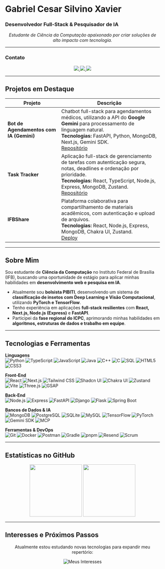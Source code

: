 # Gabriel Cesar Silvino Xavier
### Desenvolvedor Full-Stack & Pesquisador de IA

<p align="center">
<em>Estudante de Ciência da Computação apaixonado por criar soluções de alto impacto com tecnologia.</em>
</p>

---

### Contato

<p align="center">
  <a href="https://www.linkedin.com/in/gabriel-cesar-silvino-xavier-006052346/" target="_blank">
    <img src="https://img.shields.io/badge/LinkedIn-0077B5?style=for-the-badge&logo=linkedin&logoColor=white"/>
  </a>
  <a href="mailto:gabrielcesar.business@gmail.com" target="_blank">
    <img src="https://img.shields.io/badge/Email-D14836?style=for-the-badge&logo=gmail&logoColor=white"/>
  </a>
  <a href="https://github.com/gabrielcesar-dev" target="_blank">
    <img src="https://img.shields.io/badge/GitHub-24292F?style=for-the-badge&logo=github&logoColor=white"/>
  </a>
</p>

---

## Projetos em Destaque

| Projeto | Descrição |
|----------|------------|
| **Bot de Agendamentos com IA (Gemini)** | Chatbot full-stack para agendamentos médicos, utilizando a API do **Google Gemini** para processamento de linguagem natural. <br> **Tecnologias:** FastAPI, Python, MongoDB, Next.js, Gemini SDK. <br> [Repositório](https://github.com/gabrielcesar-dev/ChatBot-Agenda-M-dica) |
| **Task Tracker** | Aplicação full-stack de gerenciamento de tarefas com autenticação segura, notas, deadlines e ordenação por prioridade. <br> **Tecnologias:** React, TypeScript, Node.js, Express, MongoDB, Zustand. <br> [Repositório](https://github.com/gabrielcesar-dev/task-tracker) |
| **IFBShare** | Plataforma colaborativa para compartilhamento de materiais acadêmicos, com autenticação e upload de arquivos. <br> **Tecnologias:** React, Node.js, Express, MongoDB, Chakra UI, Zustand. <br> [Deploy](https://ifbshare-front.vercel.app) |

---

## Sobre Mim

Sou estudante de **Ciência da Computação** no Instituto Federal de Brasília (IFB), buscando uma oportunidade de estágio para aplicar minhas habilidades em **desenvolvimento web e pesquisa em IA**.

- Atualmente sou **bolsista PIBITI**, desenvolvendo um sistema de **classificação de insetos com Deep Learning e Visão Computacional**, utilizando **PyTorch e TensorFlow**.
- Tenho experiência em aplicações **full-stack resilientes** com **React, Next.js, Node.js (Express)** e **FastAPI**.
- Participei da **fase regional do ICPC**, aprimorando minhas habilidades em **algoritmos, estruturas de dados e trabalho em equipe**.

---

## Tecnologias e Ferramentas

<p align="center">

**Linguagens**  
![Python](https://img.shields.io/badge/Python-3776AB?style=for-the-badge&logo=python&logoColor=white)
![TypeScript](https://img.shields.io/badge/TypeScript-3178C6?style=for-the-badge&logo=typescript&logoColor=white)
![JavaScript](https://img.shields.io/badge/JavaScript-F7DF1E?style=for-the-badge&logo=javascript&logoColor=black)
![Java](https://img.shields.io/badge/Java-ED8B00?style=for-the-badge&logo=openjdk&logoColor=white)
![C++](https://img.shields.io/badge/C++-00599C?style=for-the-badge&logo=cplusplus&logoColor=white)
![C](https://img.shields.io/badge/C-A8B9CC?style=for-the-badge&logo=c&logoColor=black)
![SQL](https://img.shields.io/badge/SQL-4479A1?style=for-the-badge&logo=mysql&logoColor=white)
![HTML5](https://img.shields.io/badge/HTML5-E34F26?style=for-the-badge&logo=html5&logoColor=white)
![CSS3](https://img.shields.io/badge/CSS3-1572B6?style=for-the-badge&logo=css3&logoColor=white)

**Front-End**  
![React](https://img.shields.io/badge/React-61DAFB?style=for-the-badge&logo=react&logoColor=black)
![Next.js](https://img.shields.io/badge/Next.js-000000?style=for-the-badge&logo=nextdotjs&logoColor=white)
![Tailwind CSS](https://img.shields.io/badge/Tailwind_CSS-38B2AC?style=for-the-badge&logo=tailwind-css&logoColor=white)
![Shadcn UI](https://img.shields.io/badge/Shadcn_UI-000000?style=for-the-badge)
![Chakra UI](https://img.shields.io/badge/Chakra_UI-319795?style=for-the-badge&logo=chakraui&logoColor=white)
![Zustand](https://img.shields.io/badge/Zustand-000000?style=for-the-badge)
![Vite](https://img.shields.io/badge/Vite-646CFF?style=for-the-badge&logo=vite&logoColor=white)
![Three.js](https://img.shields.io/badge/Three.js-000000?style=for-the-badge&logo=three.js&logoColor=white)
![GSAP](https://img.shields.io/badge/GSAP-88CE02?style=for-the-badge)

**Back-End**  
![Node.js](https://img.shields.io/badge/Node.js-339933?style=for-the-badge&logo=nodedotjs&logoColor=white)
![Express](https://img.shields.io/badge/Express-000000?style=for-the-badge&logo=express&logoColor=white)
![FastAPI](https://img.shields.io/badge/FastAPI-009688?style=for-the-badge&logo=fastapi&logoColor=white)
![Django](https://img.shields.io/badge/Django-092E20?style=for-the-badge&logo=django&logoColor=white)
![Flask](https://img.shields.io/badge/Flask-000000?style=for-the-badge&logo=flask&logoColor=white)
![Spring Boot](https://img.shields.io/badge/Spring_Boot-6DB33F?style=for-the-badge&logo=springboot&logoColor=white)

**Bancos de Dados & IA**  
![MongoDB](https://img.shields.io/badge/MongoDB-47A248?style=for-the-badge&logo=mongodb&logoColor=white)
![PostgreSQL](https://img.shields.io/badge/PostgreSQL-4169E1?style=for-the-badge&logo=postgresql&logoColor=white)
![SQLite](https://img.shields.io/badge/SQLite-07405E?style=for-the-badge&logo=sqlite&logoColor=white)
![MySQL](https://img.shields.io/badge/MySQL-4479A1?style=for-the-badge&logo=mysql&logoColor=white)
![TensorFlow](https://img.shields.io/badge/TensorFlow-FF6F00?style=for-the-badge&logo=tensorflow&logoColor=white)
![PyTorch](https://img.shields.io/badge/PyTorch-EE4C2C?style=for-the-badge&logo=pytorch&logoColor=white)
![Gemini SDK](https://img.shields.io/badge/Gemini_SDK-4285F4?style=for-the-badge)
![MCP](https://img.shields.io/badge/MCP-000000?style=for-the-badge)

**Ferramentas & DevOps**  
![Git](https://img.shields.io/badge/Git-F05032?style=for-the-badge&logo=git&logoColor=white)
![Docker](https://img.shields.io/badge/Docker-2496ED?style=for-the-badge&logo=docker&logoColor=white)
![Postman](https://img.shields.io/badge/Postman-FF6C37?style=for-the-badge&logo=postman&logoColor=white)
![Gradle](https://img.shields.io/badge/Gradle-02303A?style=for-the-badge&logo=gradle&logoColor=white)
![pnpm](https://img.shields.io/badge/pnpm-F69220?style=for-the-badge&logo=pnpm&logoColor=white)
![Resend](https://img.shields.io/badge/Resend-000000?style=for-the-badge)
![Scrum](https://img.shields.io/badge/Scrum-0052CC?style=for-the-badge&logo=jira&logoColor=white)

</p>

---

## Estatísticas no GitHub

<p align="center">
  <img height="170em" src="https://github-readme-stats.vercel.app/api/top-langs/?username=gabrielcesar-dev&layout=compact&langs_count=8&theme=dracula&hide=html,css"/>
  <img height="170em" src="https://github-readme-stats.vercel.app/api?username=gabrielcesar-dev&show_icons=true&theme=dracula&include_all_commits=true&count_private=true"/>
</p>

---

## Interesses e Próximos Passos

<p align="center">
Atualmente estou estudando novas tecnologias para expandir meu repertório:
</p>

<p align="center">
  <img src="https://go-skill-icons.vercel.app/api/icons?i=solidity,rust,go,nestjs,graphql,kubernetes,langchain,flutter" alt="Meus Interesses"/>
</p>
